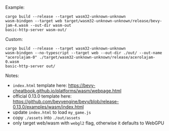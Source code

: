 Example:

```
cargo build --release --target wasm32-unknown-unknown
wasm-bindgen --target web target/wasm32-unknown-unknown/release/bevy-jam-4.wasm --out-dir wasm-out
basic-http-server wasm-out/
```

Custom:

```
cargo build --release --target wasm32-unknown-unknown
wasm-bindgen --no-typescript --target web --out-dir ./out/ --out-name "acerolajam-0" ./target/wasm32-unknown-unknown/release/acerolajam-0.wasm
basic-http-server out/
```

Notes:

 * `index.html` template here: https://bevy-cheatbook.github.io/platforms/wasm/webpage.html
 * official 0.13.0 template here: https://github.com/bevyengine/bevy/blob/release-0.13.0/examples/wasm/index.html
 * update `index.html` to load `my_game.js`
 * copy `./assets` into `./out/assets`
 * only target web/wasm with `webgl2` flag, otherwise it defaults to WebGPU
